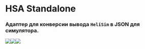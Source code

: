 # HSA Standalone
### Адаптер для конверсии вывода `HeliSim` в JSON для симулятора.

![](https://img.shields.io/badge/Qt-41CD52?style=for-the-badge&logo=qt&logoColor=white)![](https://img.shields.io/badge/C%2B%2B-00599C?style=for-the-badge&logo=c%2B%2B&logoColor=white)![](https://img.shields.io/badge/CMake-064F8C?style=for-the-badge&logo=cmake&logoColor=white)